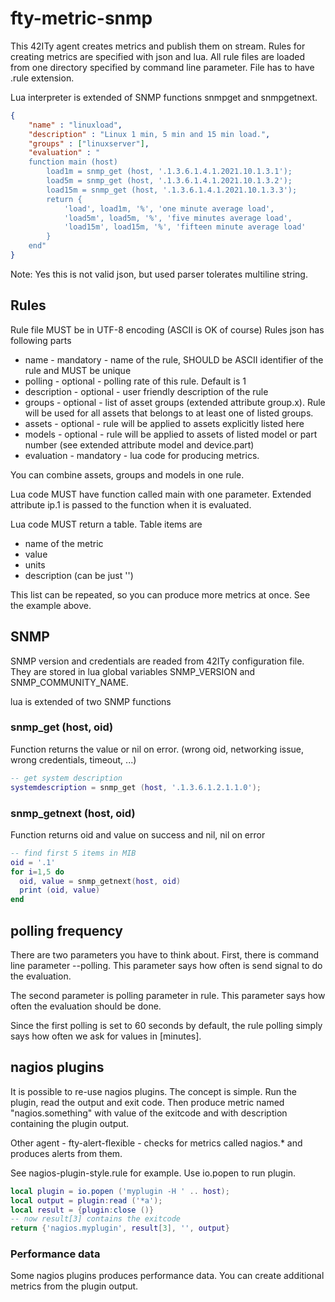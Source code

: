 # fty-metric-snmp

This 42ITy agent creates metrics and publish them on stream. Rules for creating
metrics are specified with json and lua. All rule files are loaded from one
directory specified by command line parameter. File has to have .rule extension.

Lua interpreter is extended of SNMP functions snmpget and snmpgetnext.

```json
{
    "name" : "linuxload",
    "description" : "Linux 1 min, 5 min and 15 min load.",
    "groups" : ["linuxserver"],
    "evaluation" : "
    function main (host)
        load1m = snmp_get (host, '.1.3.6.1.4.1.2021.10.1.3.1');
        load5m = snmp_get (host, '.1.3.6.1.4.1.2021.10.1.3.2');
        load15m = snmp_get (host, '.1.3.6.1.4.1.2021.10.1.3.3');
        return {
            'load', load1m, '%', 'one minute average load',
            'load5m', load5m, '%', 'five minutes average load',
            'load15m', load15m, '%', 'fifteen minute average load'
        }
    end"
}
```
Note: Yes this is not valid json, but used parser tolerates multiline string.

## Rules
Rule file MUST be in UTF-8 encoding (ASCII is OK of course)
Rules json has following parts
* name - mandatory - name of the rule, SHOULD be ASCII identifier of the rule and
  MUST be unique
* polling - optional - polling rate of this rule. Default is 1
* description - optional - user friendly description of the rule
* groups - optional - list of asset groups (extended attribute group.x). Rule will
  be used for all assets that belongs to at least one of listed groups.
* assets - optional - rule will be applied to assets explicitly listed here
* models - optional - rule will be applied to assets of listed model or part number
  (see extended attribute model and device.part)
* evaluation - mandatory - lua code for producing metrics.

You can combine assets, groups and models in one rule.

Lua code MUST have function called main with one parameter. Extended attribute ip.1
is passed to the function when it is evaluated.

Lua code MUST return a table. Table items are
* name of the metric
* value
* units
* description (can be just '')

This list can be repeated, so you can produce more metrics at once. See the example above.

## SNMP

SNMP version and credentials are readed from 42ITy configuration file. They are stored
in lua global variables SNMP_VERSION and SNMP_COMMUNITY_NAME.

lua is extended of two SNMP functions
### snmp_get (host, oid)
Function returns the value or nil on error. (wrong oid, networking issue, wrong
credentials, timeout, ...)

```lua
-- get system description
systemdescription = snmp_get (host, '.1.3.6.1.2.1.1.0');
```
### snmp_getnext (host, oid)
Function returns oid and value on success and nil, nil on error
```lua
-- find first 5 items in MIB
oid = '.1'
for i=1,5 do
  oid, value = snmp_getnext(host, oid)
  print (oid, value)
end
```

## polling frequency
There are two parameters you have to think about. First, there is command line
parameter --polling. This parameter says how often is send signal to do the
evaluation.

The second parameter is polling parameter in rule. This parameter says how often
the evaluation should be done.

Since the first polling is set to 60 seconds by default, the rule polling simply
says how often we ask for values in [minutes].

## nagios plugins
It is possible to re-use nagios plugins. The concept is simple. Run the plugin, read
the output and exit code. Then produce metric named "nagios.something" with value of
the exitcode and with description containing the plugin output.

Other agent - fty-alert-flexible - checks for metrics called nagios.* and produces
alerts from them.

See nagios-plugin-style.rule for example. Use io.popen to run plugin.
```lua
local plugin = io.popen ('myplugin -H ' .. host);
local output = plugin:read ('*a');
local result = {plugin:close ()}
-- now result[3] contains the exitcode
return {'nagios.myplugin', result[3], '', output}
```
### Performance data
Some nagios plugins produces performance data. You can create additional metrics from
the plugin output.

